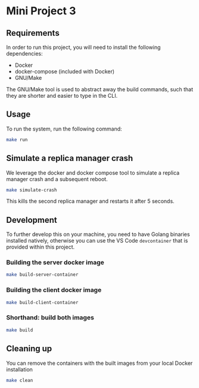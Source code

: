 # Mini Project 3

## Requirements

In order to run this project, you will need to install the following dependencies:

- Docker
- docker-compose (included with Docker)
- GNU/Make

The GNU/Make tool is used to abstract away the build commands, such that they are shorter and easier to type in the CLI.

## Usage

To run the system, run the following command:

```bash
make run
```

## Simulate a replica manager crash

We leverage the docker and docker compose tool to simulate a replica manager crash and a subsequent reboot.

```bash
make simulate-crash
```

This kills the second replica manager and restarts it after 5 seconds.

## Development

To further develop this on your machine, you need to have Golang binaries installed natively, otherwise you can use the VS Code `devcontainer` that is provided within this project.

### Building the server docker image

```bash
make build-server-container
```

### Building the client docker image

```bash
make build-client-container
```

### Shorthand: build both images

```bash
make build
```

## Cleaning up

You can remove the containers with the built images from your local Docker installation

```bash
make clean
```
